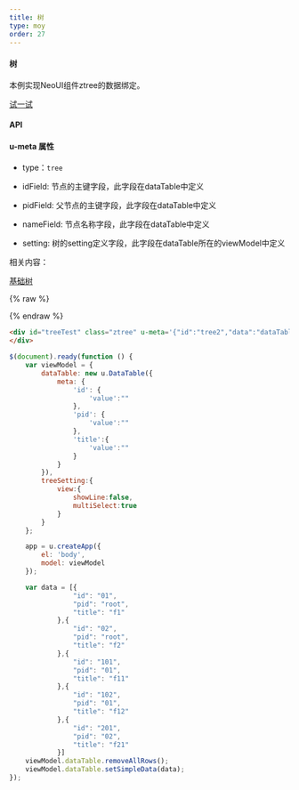 ```yaml
---
title: 树
type: moy
order: 27
---
```

#### 树

本例实现NeoUI组件ztree的数据绑定。

[试一试](http://tinper.org/webide/#/demos/kero/tree-dt)


#### API

#### u-meta 属性

* type：`tree`

* idField: 节点的主键字段，此字段在dataTable中定义

* pidField: 父节点的主键字段，此字段在dataTable中定义

* nameField: 节点名称字段，此字段在dataTable中定义

* setting: 树的setting定义字段，此字段在dataTable所在的viewModel中定义


相关内容：

[基础树](http://tinper.org/dist/neoui/plugin/tree.html)



{% raw %}
<div id="treeTest" class="ztree" u-meta='{&quot;id&quot;:&quot;tree2&quot;,&quot;data&quot;:&quot;dataTable&quot;,&quot;type&quot;:&quot;tree&quot;,&quot;idField&quot;:&quot;id&quot;,&quot;pidField&quot;:&quot;pid&quot;,&quot;nameField&quot;:&quot;title&quot;,&quot;setting&quot;:&quot;treeSetting&quot;}'>
</div>




<script>
$(document).ready(function () {
    var viewModel = {
        dataTable: new u.DataTable({
            meta: {
                'id': {
                    'value':""
                },
                'pid': {
                    'value':""
                },
                'title':{
                    'value':""
                }
            }
        }),
        treeSetting:{
            view:{
                showLine:false,
                multiSelect:true
            }
        }
    };

    app = u.createApp({
        el: 'body',
        model: viewModel
    });

    var data = [{
                "id": "01",
                "pid": "root",
                "title": "f1"
            },{
                "id": "02",
                "pid": "root",
                "title": "f2"
            },{
                "id": "101",
                "pid": "01",
                "title": "f11"
            },{
                "id": "102",
                "pid": "01",
                "title": "f12"
            },{
                "id": "201",
                "pid": "02",
                "title": "f21"
            }]
    viewModel.dataTable.removeAllRows();
    viewModel.dataTable.setSimpleData(data);
});
</script>

{% endraw %}
``` html
<div id="treeTest" class="ztree" u-meta='{"id":"tree2","data":"dataTable","type":"tree","idField":"id","pidField":"pid","nameField":"title","setting":"treeSetting"}'>
</div>

```

``` js
$(document).ready(function () {
    var viewModel = {
        dataTable: new u.DataTable({
            meta: {
                'id': {
                    'value':""
                },
                'pid': {
                    'value':""
                },
                'title':{
                    'value':""
                }
            }
        }),
        treeSetting:{
            view:{
                showLine:false,
                multiSelect:true
            }
        }
    };

    app = u.createApp({
        el: 'body',
        model: viewModel
    });

    var data = [{
                "id": "01",
                "pid": "root",
                "title": "f1"
            },{
                "id": "02",
                "pid": "root",
                "title": "f2"
            },{
                "id": "101",
                "pid": "01",
                "title": "f11"
            },{
                "id": "102",
                "pid": "01",
                "title": "f12"
            },{
                "id": "201",
                "pid": "02",
                "title": "f21"
            }]
    viewModel.dataTable.removeAllRows();
    viewModel.dataTable.setSimpleData(data);
});
```

